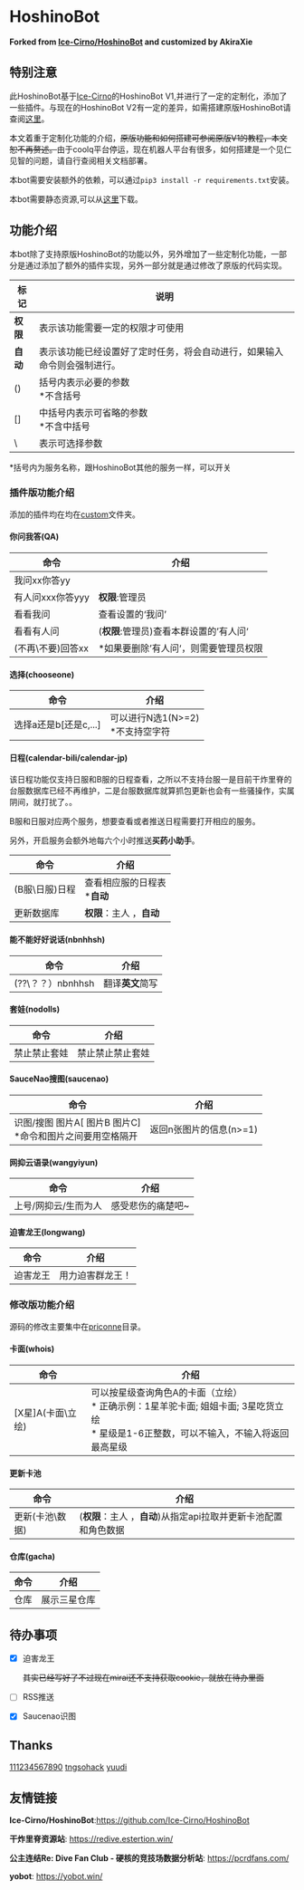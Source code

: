 # HoshinoBot 

**Forked from [Ice-Cirno/HoshinoBot](https://github.com/Ice-Cirno/HoshinoBot)  and customized by AkiraXie**


## 特别注意

此HoshinoBot基于[Ice-Cirno](https://github.com/Ice-Cirno)的HoshinoBot V1,并进行了一定的定制化，添加了一些插件。与现在的HoshinoBot V2有一定的差异，如需搭建原版HoshinoBot请查阅[这里](https://github.com/Ice-Cirno/HoshinoBot)。

本文着重于定制化功能的介绍，~~原版功能和如何搭建可参阅原版V1的教程，本文恕不再赘述。~~由于coolq平台停运，现在机器人平台有很多，如何搭建是一个见仁见智的问题，请自行查阅相关文档部署。

本bot需要安装额外的依赖，可以通过``pip3 install -r requirements.txt``安装。

本bot需要静态资源,可以从[这里](https://pan.akiraxie.me/A:/res.zip)下载。


## 功能介绍

本bot除了支持原版HoshinoBot的功能以外，另外增加了一些定制化功能，一部分是通过添加了额外的插件实现，另外一部分就是通过修改了原版的代码实现。

| 标记     | 说明                                                         |
| -------- | ------------------------------------------------------------ |
| **权限** | 表示该功能需要一定的权限才可使用                             |
| **自动** | 表示该功能已经设置好了定时任务，将会自动进行，如果输入命令则会强制进行。 |
| ()       | 括号内表示必要的参数<br>*不含括号                            |
| []       | 中括号内表示可省略的参数<br>*不含中括号                      |
| \        | 表示可选择参数                                               |

*括号内为服务名称，跟HoshinoBot其他的服务一样，可以开关

### 插件版功能介绍

添加的插件均在均在[custom](hoshino/modules/custom)文件夹。

#### 你问我答(QA)

| 命令              | 介绍                                    |
| ----------------- | --------------------------------------- |
| 我问xx你答yy      |                                         |
| 有人问xxx你答yyy  | **权限**:管理员                         |
| 看看我问          | 查看设置的‘我问’                        |
| 看看有人问        | (**权限**:管理员)查看本群设置的’有人问‘ |
| (不再\不要)回答xx | *如果要删除’有人问‘，则需要管理员权限   |

#### 选择(chooseone)

| 命令                  | 介绍                                |
| --------------------- | ----------------------------------- |
| 选择a还是b[还是c,...] | 可以进行N选1(N>=2)<br>*不支持空字符 |

#### 日程(calendar-bili/calendar-jp)

该日程功能仅支持日服和B服的日程查看，之所以不支持台服一是目前干炸里脊的台服数据库已经不再维护，二是台服数据库就算抓包更新也会有一些骚操作，实属阴间，就打扰了。。

B服和日服对应两个服务，想要查看或者推送日程需要打开相应的服务。

另外，开启服务会额外地每六个小时推送**买药小助手**。

| 命令           | 介绍                            |
| -------------- | ------------------------------- |
| (B服\日服)日程 | 查看相应服的日程表<br>***自动** |
| 更新数据库     | **权限**：主人 ，**自动**       |

#### 能不能好好说话(nbnhhsh)

| 命令              | 介绍             |
| ----------------- | ---------------- |
| (??\？？）nbnhhsh | 翻译**英文**简写 |

#### 套娃(nodolls)

| 命令         | 介绍             |
| ------------ | ---------------- |
| 禁止禁止套娃 | 禁止禁止禁止套娃 |

#### SauceNao搜图(saucenao)

| 命令                                                         | 介绍                    |
| ------------------------------------------------------------ | ----------------------- |
| 识图/搜图 图片A[ 图片B 图片C]<br>*命令和图片之间要用空格隔开 | 返回n张图片的信息(n>=1) |

#### 网抑云语录(wangyiyun)

| 命令                 | 介绍              |
| -------------------- | ----------------- |
| 上号/网抑云/生而为人 | 感受悲伤的痛楚吧~ |

#### 迫害龙王(longwang)

| 命令     | 介绍             |
| -------- | ---------------- |
| 迫害龙王 | 用力迫害群龙王！ |



### 修改版功能介绍

源码的修改主要集中在[priconne](hoshino/modules/priconne)目录。

#### 卡面(whois)

| 命令              | 介绍                                                         |
| ----------------- | ------------------------------------------------------------ |
| [X星]A(卡面\立绘) | 可以按星级查询角色A的卡面（立绘）<br/>* 正确示例：1星羊驼卡面; 姐姐卡面; 3星吃货立绘<br/>* 星级是1-6正整数，可以不输入，不输入将返回最高星级 |

#### 更新卡池

| 命令            | 介绍                                                         |
| --------------- | ------------------------------------------------------------ |
| 更新(卡池\数据) | (**权限**：主人 ，**自动**)从指定api拉取并更新卡池配置和角色数据 |

#### 仓库(gacha)

| 命令 | 介绍         |
| ---- | ------------ |
| 仓库 | 展示三星仓库 |


## 待办事项

- [x] 迫害龙王

  ~~其实已经写好了不过现在mirai还不支持获取cookie，就放在待办里面~~

- [ ] RSS推送

- [x] Saucenao识图


## Thanks

[111234567890](https://github.com/111234567890)
[tngsohack](https://github.com/kkbllt)
[yuudi](https://github.com/yuudi)


## 友情链接

**Ice-Cirno/HoshinoBot**:https://github.com/Ice-Cirno/HoshinoBot

**干炸里脊资源站**: https://redive.estertion.win/

**公主连结Re: Dive Fan Club - 硬核的竞技场数据分析站**: https://pcrdfans.com/

**yobot**: https://yobot.win/

